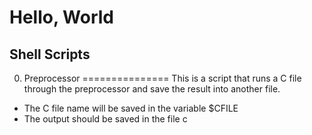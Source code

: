 
# Hello, World

## Shell Scripts

0. Preprocessor 
===============
This is a script that runs a C file through the preprocessor and save the result into another file.

* The C file name will be saved in the variable $CFILE
* The output should be saved in the file c
